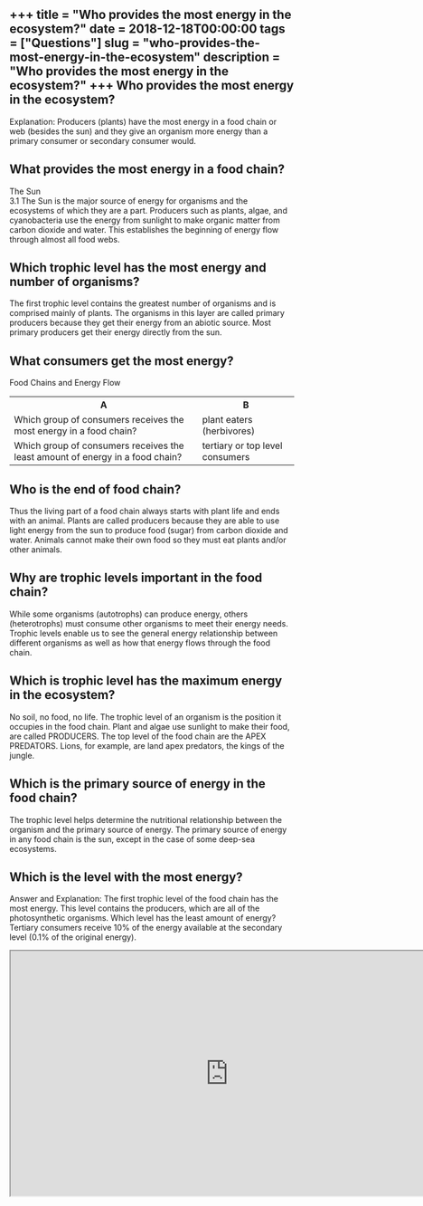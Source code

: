 +++
title = "Who provides the most energy in the ecosystem?"
date = 2018-12-18T00:00:00
tags = ["Questions"]
slug = "who-provides-the-most-energy-in-the-ecosystem"
description = "Who provides the most energy in the ecosystem?"
+++
Who provides the most energy in the ecosystem?
----------------------------------------------

Explanation: Producers (plants) have the most energy in a food chain or web (besides the sun) and they give an organism more energy than a primary consumer or secondary consumer would.

What provides the most energy in a food chain?
----------------------------------------------

The Sun  
3.1 The Sun is the major source of energy for organisms and the ecosystems of which they are a part. Producers such as plants, algae, and cyanobacteria use the energy from sunlight to make organic matter from carbon dioxide and water. This establishes the beginning of energy flow through almost all food webs.

Which trophic level has the most energy and number of organisms?
----------------------------------------------------------------

The first trophic level contains the greatest number of organisms and is comprised mainly of plants. The organisms in this layer are called primary producers because they get their energy from an abiotic source. Most primary producers get their energy directly from the sun.

What consumers get the most energy?
-----------------------------------

Food Chains and Energy Flow

<table><tr><th>A</th><th>B</th></tr><tr><td>Which group of consumers receives the most energy in a food chain?</td><td>plant eaters (herbivores)</td></tr><tr><td>Which group of consumers receives the least amount of energy in a food chain?</td><td>tertiary or top level consumers</td></tr></table>

Who is the end of food chain?
-----------------------------

Thus the living part of a food chain always starts with plant life and ends with an animal. Plants are called producers because they are able to use light energy from the sun to produce food (sugar) from carbon dioxide and water. Animals cannot make their own food so they must eat plants and/or other animals.

Why are trophic levels important in the food chain?
---------------------------------------------------

While some organisms (autotrophs) can produce energy, others (heterotrophs) must consume other organisms to meet their energy needs. Trophic levels enable us to see the general energy relationship between different organisms as well as how that energy flows through the food chain.

Which is trophic level has the maximum energy in the ecosystem?
---------------------------------------------------------------

No soil, no food, no life. The trophic level of an organism is the position it occupies in the food chain. Plant and algae use sunlight to make their food, are called PRODUCERS. The top level of the food chain are the APEX PREDATORS. Lions, for example, are land apex predators, the kings of the jungle.

Which is the primary source of energy in the food chain?
--------------------------------------------------------

The trophic level helps determine the nutritional relationship between the organism and the primary source of energy. The primary source of energy in any food chain is the sun, except in the case of some deep-sea ecosystems.

Which is the level with the most energy?
----------------------------------------

Answer and Explanation: The first trophic level of the food chain has the most energy. This level contains the producers, which are all of the photosynthetic organisms. Which level has the least amount of energy? Tertiary consumers receive 10% of the energy available at the secondary level (0.1% of the original energy).

<iframe allow="accelerometer; autoplay; clipboard-write; encrypted-media; gyroscope; picture-in-picture" allowfullscreen="" class="__youtube_prefs__  epyt-is-override  no-lazyload" data-no-lazy="1" data-origheight="433" data-origwidth="770" data-skipgform_ajax_framebjll="" height="433" id="_ytid_71829" loading="lazy" src="https://www.youtube.com/embed/-oVavgmveyY?enablejsapi=1&autoplay=0&cc_load_policy=0&cc_lang_pref=&iv_load_policy=1&loop=0&modestbranding=0&rel=1&fs=1&playsinline=0&autohide=2&theme=dark&color=red&controls=1&" title="YouTube player" width="770"></iframe>